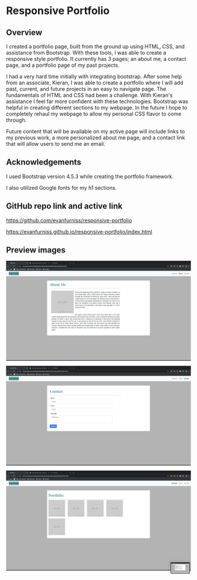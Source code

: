 # Responsive Portfolio

## Overview
I created a portfolio page, built from the ground up using HTML, CSS, and assistance from Bootstrap. With these tools, I was able to create a responsive style portfolio. It currently has 3 pages; an about me, a contact page, and a portfolio page of my past projects. 

I had a very hard time initially with integrating bootstrap. After some help from an associate, Kieran, I was able to create a portfolio where I will add past, current, and future projects in an easy to navigate page. The fundamentals of HTML and CSS had been a challenge. With Kieran's assistance I feel far more confident with these technologies. Bootstrap was helpful in creating different sections to my webpage. In the future I hope to completely rehaul my webpage to allow my personal CSS flavor to come through.

Future content that will be available on my active page will include links to my previous work, a more personalized about me page, and a contact link that will allow users to send me an email.

## Acknowledgements
I used Bootstrap version 4.5.3 while creating the portfolio framework.

I also utilized Google fonts for my h1 sections.

## GitHub repo link and active link
https://github.com/evanfurniss/responsive-portfolio

https://evanfurniss.github.io/responsive-portfolio/index.html

## Preview images
<img src="preview-pics/about.png">

<img src="preview-pics/contact.png">

<img src="preview-pics/portfolio.png">